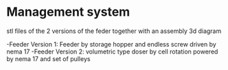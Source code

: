 # Management system
stl files of the 2 versions of the feder together with an assembly 3d diagram

-Feeder Version 1: Feeder by storage hopper and endless screw driven by nema 17
-Feeder Version 2: volumetric type doser by cell rotation powered by nema 17 and set of pulleys
